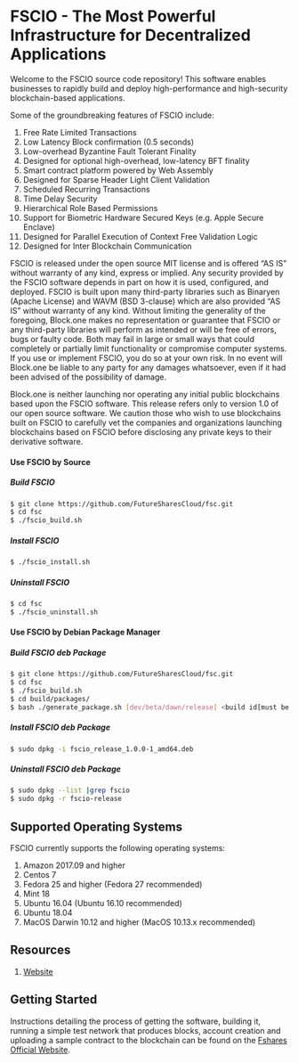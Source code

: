 
# FSCIO - The Most Powerful Infrastructure for Decentralized Applications

Welcome to the FSCIO source code repository! This software enables businesses to rapidly build and deploy high-performance and high-security blockchain-based applications.

Some of the groundbreaking features of FSCIO include:

1. Free Rate Limited Transactions 
1. Low Latency Block confirmation (0.5 seconds)
1. Low-overhead Byzantine Fault Tolerant Finality
1. Designed for optional high-overhead, low-latency BFT finality 
1. Smart contract platform powered by Web Assembly
1. Designed for Sparse Header Light Client Validation
1. Scheduled Recurring Transactions 
1. Time Delay Security
1. Hierarchical Role Based Permissions
1. Support for Biometric Hardware Secured Keys (e.g. Apple Secure Enclave)
1. Designed for Parallel Execution of Context Free Validation Logic
1. Designed for Inter Blockchain Communication 

FSCIO is released under the open source MIT license and is offered “AS IS” without warranty of any kind, express or implied. Any security provided by the FSCIO software depends in part on how it is used, configured, and deployed. FSCIO is built upon many third-party libraries such as Binaryen (Apache License) and WAVM  (BSD 3-clause) which are also provided “AS IS” without warranty of any kind. Without limiting the generality of the foregoing, Block.one makes no representation or guarantee that FSCIO or any third-party libraries will perform as intended or will be free of errors, bugs or faulty code. Both may fail in large or small ways that could completely or partially limit functionality or compromise computer systems. If you use or implement FSCIO, you do so at your own risk. In no event will Block.one be liable to any party for any damages whatsoever, even if it had been advised of the possibility of damage.  

Block.one is neither launching nor operating any initial public blockchains based upon the FSCIO software. This release refers only to version 1.0 of our open source software. We caution those who wish to use blockchains built on FSCIO to carefully vet the companies and organizations launching blockchains based on FSCIO before disclosing any private keys to their derivative software.
 
#### Use FSCIO by Source

##### Build FSCIO
```sh
$ git clone https://github.com/FutureSharesCloud/fsc.git
$ cd fsc
$ ./fscio_build.sh
```

##### Install FSCIO 
```sh
$ ./fscio_install.sh
```

##### Uninstall FSCIO
```sh
$ cd fsc
$ ./fscio_uninstall.sh
```

#### Use FSCIO by Debian Package Manager

##### Build FSCIO deb Package
```sh
$ git clone https://github.com/FutureSharesCloud/fsc.git
$ cd fsc
$ ./fscio_build.sh
$ cd build/packages/
$ bash ./generate_package.sh [dev/beta/dawn/release] <build id[must be a num,Identifies the number of compilations]>
```

##### Install FSCIO deb Package
```sh
$ sudo dpkg -i fscio_release_1.0.0-1_amd64.deb
```

##### Uninstall FSCIO deb Package
```sh
$ sudo dpkg --list |grep fscio
$ sudo dpkg -r fscio-release
```

## Supported Operating Systems
FSCIO currently supports the following operating systems:  
1. Amazon 2017.09 and higher
2. Centos 7
3. Fedora 25 and higher (Fedora 27 recommended)
4. Mint 18
5. Ubuntu 16.04 (Ubuntu 16.10 recommended)
6. Ubuntu 18.04
7. MacOS Darwin 10.12 and higher (MacOS 10.13.x recommended)

## Resources
1. [Website](https://www.fshares.io)

<a name="gettingstarted"></a>
## Getting Started
Instructions detailing the process of getting the software, building it, running a simple test network that produces blocks, account creation and uploading a sample contract to the blockchain can be found on the [Fshares Official Website](https://www.fshares.io).
